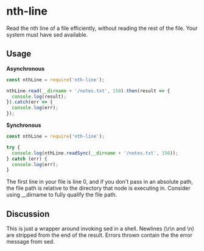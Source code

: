 # nth-line

Read the nth line of a file efficiently, without reading the rest of the file. Your system must have sed available.

## Usage

**Asynchronous**
```js
const nthLine = require('nth-line');

nthLine.read(__dirname + '/notes.txt', 150).then(result => {
  console.log(result);
}).catch(err => {
  console.log(err);
});
```

**Synchronous**
```js
const nthLine = require('nth-line');

try {
  console.log(nthLine.readSync(__dirname + '/notes.txt', 150));
} catch (err) {
  console.log(err);
}
```

The first line in your file is line 0, and if you don't pass in an absolute path, the file path is relative to the directory that node is executing in. Consider using __dirname to fully qualify the file path.

## Discussion

This is just a wrapper around invoking sed in a shell. Newlines (\r\n and \n) are stripped from the end of the result. Errors thrown contain the the error message from sed.
